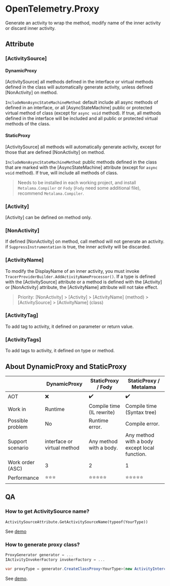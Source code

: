 # OpenTelemetry.Proxy

Generate an activity to wrap the method, modify name of the inner activity or discard inner activity.

## Attribute

### [ActivitySource]

#### DynamicProxy
[ActivitySource] all methods defined in the interface or virtual methods defined in the class will automatically generate activity, unless defined [NonActivity] on method.

`IncludeNonAsyncStateMachineMethod`: default include all async methods of defined in an interface, or all [AsyncStateMachine] public or protected virtual method of class (except for `async void` method). If true, all methods defined in the interface will be included and all public or protected virtual methods of the class.

#### StaticProxy
[ActivitySource] all methods will automatically generate activity, except for those that are defined [NonActivity] on method.

`IncludeNonAsyncStateMachineMethod`: public methods defined in the class that are marked with the [AsyncStateMachine] attribute (except for `async void` method). If true, will include all methods of class.

> Needs to be installed in each working project, and install `Metalama.Compiler` or `Fody` (`Fody` need some additional file), recommend  `Metalama.Compiler`.

### [Activity]
[Activity] can be defined on method only.

### [NonActivity]
If defined [NonActivity] on method, call method will not generate an activity. if `SuppressInstrumentation` is true, the inner activity will be discarded.

### [ActivityName]
To modify the DisplayName of an inner activity, you must invoke `TracerProviderBuilder.AddActivityNameProcessor()`. If a type is defined with the [ActivitySource] attribute or a method is defined with the [Activity] or [NonActivity] attribute, the [ActivityName] attribute will not take effect.

> Priority: [NonActivity] > [Activity] > [ActivityName] (method) > [ActivitySource] > [ActivityName] (class)

### [ActivityTag]

To add tag to activity, it defined on parameter or return value.

### [ActivityTags]

To add tags to activity, it defined on type or method.

## About DynamicProxy and StaticProxy

|                  | DynamicProxy                | StaticProxy / Fody        | StaticProxy / Metalama                        |
| ---------------- | --------------------------- | ------------------------- | --------------------------------------------- |
| AOT              | ❌                           | ✔️                         | ✔️                                             |
| Work in          | Runtime                     | Compile time (IL rewrite) | Compile time (Syntax tree)                    |
| Possible problem | No                          | Runtime error.            | Compile error.                                |
| Support scenario | interface or virtual method | Any method with a body.   | Any method with a body except local function. |
| Work order (ASC) | 3                           | 2                         | 1                                             |
| Performance      | ⭐⭐⭐                         | ⭐⭐⭐⭐⭐                     | ⭐⭐⭐⭐⭐                                         |

## QA
### How to get ActivitySource name?
`ActivitySourceAttribute.GetActivitySourceName(typeof(YourType))`

See [demo](https://github.com/pengweiqhca/opentelemetry-proxy/blob/main/demo/OpenTelemetry.Proxy.Demo/Program.cs#L23)

### How to generate proxy class?
``` C#
ProxyGenerator generator = ...
IActivityInvokerFactory invokerFactory = ...

var proxyType = generator.CreateClassProxy<YourType>(new ActivityInterceptor(invokerFactory));
```
See [demo](https://github.com/pengweiqhca/opentelemetry-proxy/blob/main/demo/OpenTelemetry.DynamicProxy.Demo/ServiceCollectionExtensions.cs#L13).
